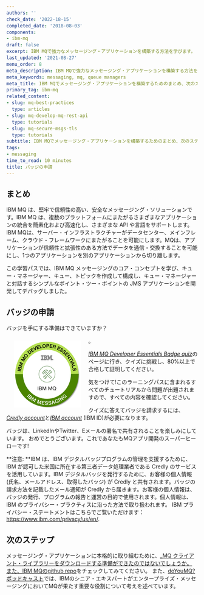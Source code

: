 ```yaml
---
authors: ''
check_date: '2022-18-15'
completed_date: '2018-08-03'
components:
- ibm-mq
draft: false
excerpt: IBM MQで強力なメッセージング・アプリケーションを構築する方法を学びます。
last_updated: '2021-08-27'
menu_order: 8
meta_description: IBM MQで強力なメッセージング・アプリケーションを構築する方法を学びます。
meta_keywords: messaging, mq, queue managers
meta_title: IBM MQでメッセージング・アプリケーションを構築するためのまとめ、次のステップ、追加リソース
primary_tag: ibm-mq
related_content:
- slug: mq-best-practices
  type: articles
- slug: mq-develop-mq-rest-api
  type: tutorials
- slug: mq-secure-msgs-tls
  type: tutorials
subtitle: IBM MQでメッセージング・アプリケーションを構築するためのまとめ、次のステップ、追加リソース
tags:
- messaging
time_to_read: 10 minutes
title: バッジの申請
---
```


## まとめ

IBM MQ は、堅牢で信頼性の高い、安全なメッセージング・ソリューションです。IBM MQ は、複数のプラットフォームにまたがるさまざまなアプリケーションの統合を簡素化および高速化し、さまざまな API や言語をサポートします。IBM MQは、サーバー・インフラストラクチャーがデータセンター、メインフレーム、クラウド・フレームワークにまたがることを可能にします。MQは、アプリケーションが信頼性と拡張性のある方法でデータを通信・交換することを可能にし、1つのアプリケーションを別のアプリケーションから切り離します。

この学習パスでは、IBM MQ メッセージングのコア・コンセプトを学び、キュー・マネージャー、キュー、トピックを作成して構成し、キュー・マネージャーと対話するシンプルなポイント・ツー・ポイントの JMS アプリケーションを開発してデバッグしました。

## バッジの申請

バッジを手にする準備はできていますか？

<p><img src="images/ibm-mq-dev-essentials-badge-small.png" alt="IBM MQ Developer Essentials Badge" width="176" height="176" style="float:left;vertical-align:top;margin:10px 20px"></p>。

<a href="https://learn.ibm.com/course/view.php?id=3603" target="_blank" rel="noopener noreferrer">_IBM MQ Developer Essentials Badge quiz_</a>のページに行き、クイズに挑戦し、80%以上で合格して証明してください。

気をつけて!このラーニングパスに含まれるすべてのチュートリアルから問題が出題されますので、すべての内容を確認してください。

クイズに答えてバッジを請求するには、[]() <a href="https://www.credly.com/users/sign_up" target="_blank" rel="noopener noreferrer nofollow">_Credly account_</a>と<a href="https://www.ibm.com/account/" target="_blank" rel="noopener noreferrer nofollow">_IBM account_</a> (IBM ID)が必要になります。

バッジは、LinkedInやTwitter、Eメールの署名で共有されることを楽しみにしています。  おめでとうございます。これであなたもMQアプリ開発のスーパーヒーローです!

**注意: **IBM は、IBM デジタルバッジプログラムの管理を支援するために、IBM が認可した米国に所在する第三者データ処理業者である Credly のサービスを活用しています。IBM デジタルバッジを発行するために、お客様の個人情報 (氏名、メールアドレス、取得したバッジ) が Credly と共有されます。バッジの請求方法を記載したメール通知が Credly から届きます。お客様の個人情報は、バッジの発行、プログラムの報告と運営の目的で使用されます。個人情報は、IBM のプライバシー・プラクティスに沿った方法で取り扱われます。  IBM プライバシー・ステートメントはこちらでご覧いただけます： https://www.ibm.com/privacy/us/en/.

## 次のステップ

メッセージング・アプリケーションに本格的に取り組むために、<a href="https://developer.ibm.com/articles/mq-downloads/" target="_blank" rel="noopener noreferrer">_MQ クライアント・ライブラリーをダウンロードする準備ができたのではないでしょうか。  また、IBM MQの<a href="https://ibm.biz/mq-dev-patterns" target="_blank" rel="noopener noreferrer">github repo</a>をチェックしてみてください。  また、<a href="https://doyoumq.com/" target="_blank" rel="noopener noreferrer">doYouMQ? ポッドキャスト</a>では、IBMのシニア・エキスパートがエンタープライズ・メッセージングにおいてMQが果たす重要な役割について考えを述べています。
